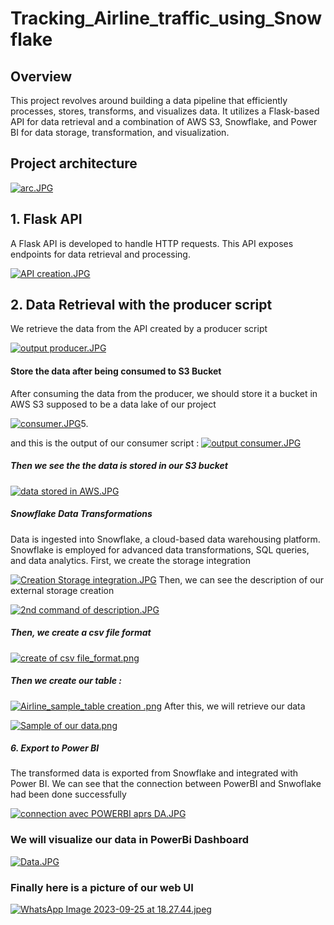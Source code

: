 ﻿# Tracking_Airline_traffic_using_Snowflake
<h2>Overview</h2>

This project revolves around building a data pipeline that efficiently processes, stores, transforms, and visualizes data. It utilizes a Flask-based API for data retrieval and a combination of AWS S3, Snowflake, and Power BI for data storage, transformation, and visualization.

<h2>Project architecture </h2>
<a target="_blank" href="https://imageupload.io/5XfTea2gR44sBBM"><img  src="https://imageupload.io/ib/pph8frXS5UekegP_1695198757.jpg" alt="arc.JPG"/></a>

<h2> 1. Flask API </h2>
A Flask API is developed to handle HTTP requests.
This API exposes endpoints for data retrieval and processing.

<a target="_blank" href="https://imageupload.io/QZ47yHndhlI5VbN"><img  src="https://imageupload.io/ib/oEEdqIEkobwnYW5_1693914656.jpg" alt="API creation.JPG"/></a>

<h2> 2. Data Retrieval with the producer script  </h2>
We retrieve the data from the API created by a producer script

<a target="_blank" href="https://imageupload.io/WvHB7taASETCwSM"><img  src="https://imageupload.io/ib/T0Xs51DzB1Np0U5_1693914900.jpg" alt="output producer.JPG"/></a>


<h4> Store the data after being consumed to S3 Bucket </h4>
After consuming the data from the producer, we should store it a bucket in AWS S3 supposed to be a data lake of our project 

<a target="_blank" href="https://imageupload.io/22oDDqZ37M8VTjt"><img  src="https://imageupload.io/ib/f5eyc5yiugK5NKc_1693915292.jpg" alt="consumer.JPG"/></a>5. 

and this is the output of our consumer script : 
<a target="_blank" href="https://imageupload.io/8PW3PMXHtWGcLTA"><img  src="https://imageupload.io/ib/tGLihuc9PBnUfim_1693915391.jpg" alt="output consumer.JPG"/></a>

<h5>Then we see the the data is stored in our S3 bucket </h5>

<a target="_blank" href="https://imageupload.io/hDP0X2ZeAYYQV1S"><img  src="https://imageupload.io/ib/BXNRs1PjgWN4C5j_1693915452.jpg" alt="data stored in AWS.JPG"/></a>

<h5> Snowflake Data Transformations </h5>
Data is ingested into Snowflake, a cloud-based data warehousing platform.
Snowflake is employed for advanced data transformations, SQL queries, and data analytics.
First, we create the storage integration 

<a target="_blank" href="https://imageupload.io/SJON0cSkGNizTxT"><img  src="https://imageupload.io/ib/fhH3XVZIMIQtzjU_1693915500.jpg" alt="Creation Storage integration.JPG"/></a>
Then, we can see the description of our external storage creation 

<a target="_blank" href="https://imageupload.io/wx9YYkGbIzrc9VR"><img  src="https://imageupload.io/ib/MsNXIsGaat1xTNT_1693915860.jpg" alt="2nd command of description.JPG"/></a>

<h5>Then, we create a csv file format</h5> 
<a target="_blank" href="https://imageupload.io/lnV2Qt3s3akR5xo"><img  src="https://imageupload.io/ib/1Ix01aRJuJDOf8B_1693915551.png" alt="create of csv file_format.png"/></a>

<h5>Then we create our table : </h5> 
<a target="_blank" href="https://imageupload.io/ttg5fYiAILEfJMh"><img  src="https://imageupload.io/ib/o7AQ0qDYYYUiTxM_1693915598.png" alt="Airline_sample_table creation .png"/></a>
After this, we will retrieve our data 


<a target="_blank" href="https://imageupload.io/AQegCYfLE33ZZXq"><img  src="https://imageupload.io/ib/Gg5nCRlwi1O9lSF_1693915634.png" alt="Sample of our data.png"/></a>

<h5>6. Export to Power BI</h5>

The transformed data is exported from Snowflake and integrated with Power BI.
We can see that the connection between PowerBI and Snwoflake had been done successfully 

<a target="_blank" href="https://imageupload.io/LK4skyIq9l20TbV"><img  src="https://imageupload.io/ib/W2FlOQuMIrcFv4Z_1693915940.jpg" alt="connection avec POWERBI aprs DA.JPG"/></a>
<h3> We will visualize our data in PowerBi Dashboard </h3>
<a target="_blank" href="https://imageupload.io/XL8fn3ty6PNyp2C"><img  src="https://imageupload.io/ib/368SqRZ4DeBSbid_1695474531.jpg" alt="Data.JPG"/></a>

<h3> Finally here is a picture of our web UI  </h3>
<a target="_blank" href="https://imageupload.io/wMpY7KYIqHvJfnv"><img  src="https://imageupload.io/ib/Sdqk6Lj2koh74cz_1695662966.jpeg" alt="WhatsApp Image 2023-09-25 at 18.27.44.jpeg"/</a>

